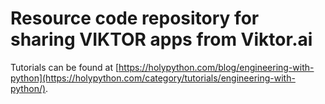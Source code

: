 # Resource code repository for sharing VIKTOR apps from Viktor.ai

Tutorials can be found at [https://holypython.com/blog/engineering-with-python](https://holypython.com/category/tutorials/engineering-with-python/).

